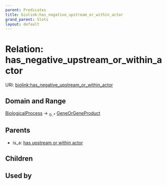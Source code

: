 ```yaml
---
parent: Predicates
title: biolink:has_negative_upstream_or_within_actor
grand_parent: Slots
layout: default
---
```


# Relation: has_negative_upstream_or_within_actor




URI: [biolink:has_negative_upstream_or_within_actor](https://w3id.org/biolink/has_negative_upstream_or_within_actor)

## Domain and Range

[BiologicalProcess](BiologicalProcess.md) ->  <sub>0..\*</sub> [GeneOrGeneProduct](GeneOrGeneProduct.md)

## Parents

 *  is_a: [has upstream or within actor](has_upstream_or_within_actor.md)

## Children


## Used by

